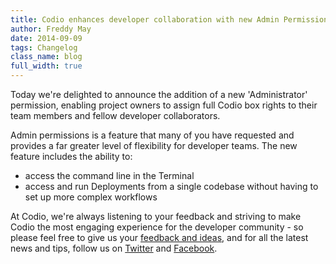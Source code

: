 ```yaml
---
title: Codio enhances developer collaboration with new Admin Permissions
author: Freddy May
date: 2014-09-09
tags: Changelog
class_name: blog
full_width: true
---
```


Today we're delighted to announce the addition of a new 'Administrator' permission, enabling project owners to assign full Codio box rights to their team members and fellow developer collaborators.

Admin permissions is a feature that many of you have requested and provides a far greater level of flexibility for developer teams. The new feature includes the ability to:

- access the command line in the Terminal
- access and run Deployments from a single codebase without having to set up more complex workflows

At Codio, we're always listening to your feedback and striving to make Codio the most engaging experience for the developer community - so please feel free to give us your [feedback and ideas](http://forum.codio.com), and for all the latest news and tips, follow us on [Twitter](https://twitter.com/codiohq) and [Facebook](https://www.facebook.com/CodioHQ).

